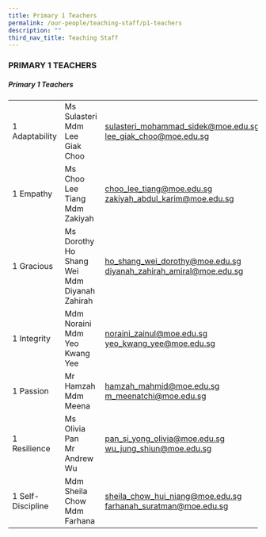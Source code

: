 ```yaml
---
title: Primary 1 Teachers
permalink: /our-people/teaching-staff/p1-teachers
description: ""
third_nav_title: Teaching Staff
---
```

### PRIMARY 1 TEACHERS

##### Primary 1 Teachers

|  	|  	|  	|
|---	|---	|---	|
| 1 Adaptability 	| Ms Sulasteri<br>Mdm Lee Giak Choo 	| [sulasteri\_mohammad\_sidek@moe.edu.sg](mailto:sulasteri_mohammad_sidek@moe.edu.sg)  <br>[lee\_giak\_choo@moe.edu.sg](mailto:lee_giak_choo@moe.edu.sg) 	|
| 1 Empathy 	| Ms Choo Lee Tiang<br>Mdm Zakiyah 	| [choo\_lee\_tiang@moe.edu.sg](mailto:choo_lee_tiang@moe.edu.sg)  <br>[zakiyah\_abdul\_karim@moe.edu.sg](mailto:zakiyah_abdul_karim@moe.edu.sg)	|
| 1 Gracious 	| Ms Dorothy Ho Shang Wei<br>Mdm Diyanah Zahirah 	| [ho\_shang\_wei\_dorothy@moe.edu.sg](mailto:ho_shang_wei_dorothy@moe.edu.sg)  <br>[diyanah\_zahirah\_amiral@moe.edu.sg](mailto:diyanah_zahirah_amiral@moe.edu.sg) 	|
| 1 Integrity 	| Mdm Noraini<br>Mdm Yeo Kwang Yee 	| [noraini\_zainul@moe.edu.sg](mailto:noraini_zainul@moe.edu.sg)  <br>[yeo\_kwang\_yee@moe.edu.sg](mailto:yeo_kwang_yee@moe.edu.sg)	|
| 1 Passion 	| Mr Hamzah<br>Mdm Meena 	| [hamzah\_mahmid@moe.edu.sg](mailto:hamzah_mahmid@moe.edu.sg)  <br>[m\_meenatchi@moe.edu.sg](mailto:m_meenatchi@moe.edu.sg)	|
| 1 Resilience 	| Ms Olivia Pan<br>Mr Andrew Wu 	| [pan\_si\_yong\_olivia@moe.edu.sg](mailto:pan_si_yong_olivia@moe.edu.sg)  <br>[wu\_jung\_shiun@moe.edu.sg](mailto:wu_jung_shiun@moe.edu.sg) 	|
|  1 Self-Discipline 	| Mdm Sheila Chow<br>Mdm Farhana 	| [sheila\_chow\_hui\_niang@moe.edu.sg](mailto:sheila_chow_hui_niang@moe.edu.sg)  <br>[farhanah\_suratman@moe.edu.sg](mailto:farhanah_suratman@moe.edu.sg)	|
